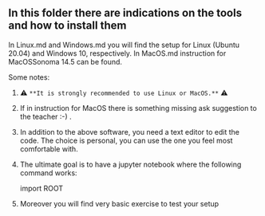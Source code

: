 ## In this folder there are indications on the tools and how to install them

In Linux.md and Windows.md you will find the setup for Linux (Ubuntu 20.04) and Windows 10, respectively. In MacOS.md instruction for MacOSSonoma 14.5 can be found.

Some notes:

1) ⚠️ `**It is strongly recommended to use Linux or MacOS.**` ⚠️	

2) If in instruction for MacOS there is something missing ask suggestion to the teacher :-) .

3) In addition to the above software, you need a text editor to edit the code. The choice is personal, you can use the one you feel most comfortable with.

4) The ultimate goal is to have a jupyter notebook where the following command works:

    import ROOT
5) Moreover you will find very basic exercise to test your setup
